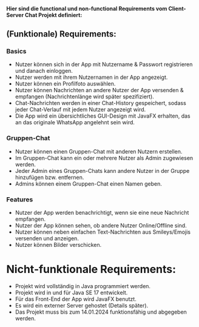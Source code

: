#### Hier sind die **functional** und **non-functional Requirements** vom Client-Server Chat Projekt definiert:


## (Funktionale) Requirements:
### Basics
- Nutzer können sich in der App mit Nutzername & Passwort registrieren und danach einloggen.
- Nutzer werden mit ihrem Nutzernamen in der App angezeigt.
- Nutzer können ein Profilfoto auswählen.
- Nutzer können Nachrichten an andere Nutzer der App versenden & empfangen (Nachrichtenlänge wird später spezifiziert).
- Chat-Nachrichten werden in einer Chat-History gespeichert, sodass jeder Chat-Verlauf mit jedem Nutzer angezeigt wird.
- Die App wird ein übersichtliches GUI-Design mit JavaFX erhalten, das an das originale WhatsApp angelehnt sein wird.


### Gruppen-Chat
- Nutzer können einen Gruppen-Chat mit anderen Nutzern erstellen.
- Im Gruppen-Chat kann ein oder mehrere Nutzer als Admin zugewiesen werden.
- Jeder Admin eines Gruppen-Chats kann andere Nutzer in der Gruppe hinzufügen bzw. entfernen.
- Admins können einem Gruppen-Chat einen Namen geben.

### Features
- Nutzer der App werden benachrichtigt, wenn sie eine neue Nachricht empfangen.
- Nutzer der App können sehen, ob andere Nutzer Online/Offline sind.
- Nutzer können neben einfachen Text-Nachrichten aus Smileys/Emojis versenden und anzeigen.
- Nutzer können Bilder verschicken.



# Nicht-funktionale Requirements:
- Projekt wird vollständig in Java programmiert werden.
- Projekt wird in und für Java SE 17 entwickelt.
- Für das Front-End der App wird JavaFX benutzt.
- Es wird ein externer Server gehostet (Details später).
- Das Projekt muss bis zum 14.01.2024 funktionsfähig und abgegeben werden.